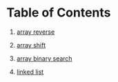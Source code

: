 # Table of Contents

1. [array reverse](https://github.com/layanabushaweesh/data-structures-and-algorithms-401/blob/array-reverse/array-reverse/README.md)

2. [array shift](https://github.com/layanabushaweesh/data-structures-and-algorithms-401/tree/main/array-shift)

3. [array binary search](https://github.com/layanabushaweesh/data-structures-and-algorithms-401/tree/main/array-binary-search)

4. [linked list](https://github.com/layanabushaweesh/data-structures-and-algorithms-401/blob/main/Data-Structures/linked_list/READEME.md)